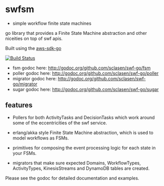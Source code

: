 swfsm
======

* simple workflow finite state machines

go library that provides a Finite State Machine abstraction and other niceities on top of swf apis.

 Built using the [aws-sdk-go](https://github.com/awslabs/aws-sdk-go)

[![Build Status](https://travis-ci.org/sclasen/swf-go.svg?branch=master)](https://travis-ci.org/sclasen/swf-go)

* fsm godoc here: http://godoc.org/github.com/sclasen/swf-go/fsm
* poller godoc here: http://godoc.org/github.com/sclasen/swf-go/poller
* migrator godoc here: http://godoc.org/github.com/sclasen/swf-go/migrator
* sugar godoc here: http://godoc.org/github.com/sclasen/swf-go/sugar


features
--------

* Pollers for both ActivityTasks and DecisionTasks which work around some of the eccentricities of the swf service.

* erlang/akka style Finite State Machine abstraction, which is used to model workflows as FSMs.

* primitives for composing the event processing logic for each state in your FSMs.

* migrators that make sure expected Domains, WorkflowTypes, ActivityTypes, KinesisStreams and DynamoDB tables are created.

Please see the godoc for detailed documentation and examples.
